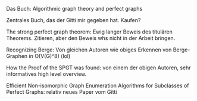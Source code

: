 Das Buch:
Algorithmic graph theory and perfect graphs

Zentrales Buch, das der Gitti mir gegeben hat. Kaufen?


The strong perfect graph theorem:
Ewig langer Beweis des titulären Theorems.
Zitieren, aber den Beweis whs nicht in der Arbeit bringen.

Recognizing Berge:
Von gleichen Autoren wie obiges
Erkennen von Berge-Graphen in O(V(G)^8) (lol)

How the Proof of the SPGT was found:
von einem der obigen Autoren, sehr informatives high level overview.

Efficient Non-isomorphic Graph Enumeration Algorithms for Subclasses of Perfect Graphs:
relativ neues Paper vom Gitti
